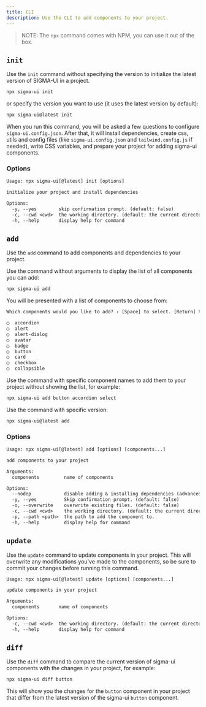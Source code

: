 ```yaml
---
title: CLI
description: Use the CLI to add components to your project.
---
```


> NOTE:
> The `npx` command comes with NPM, you can use it out of the box.

## `init`

Use the `init` command without specifying the version to initialize the latest version of SIGMA-UI in a project.

```bash
npx sigma-ui init
```

or specify the version you want to use (it uses the latest version by default):

```bash
npx sigma-ui@latest init
```

When you run this command, you will be asked a few questions to configure `sigma-ui.config.json`. After that, it will install dependencies, create css, utils and config files (like `sigma-ui.config.json` and `tailwind.config.js` if needed), write CSS variables, and prepare your project for adding sigma-ui components.

### Options

```txt
Usage: npx sigma-ui[@latest] init [options]

initialize your project and install dependencies

Options:
  -y, --yes        skip confirmation prompt. (default: false)
  -c, --cwd <cwd>  the working directory. (default: the current directory)
  -h, --help       display help for command
```

## `add`

Use the `add` command to add components and dependencies to your project.

Use the command without arguments to display the list of all components you can add:

```bash
npx sigma-ui add
```

You will be presented with a list of components to choose from:

```txt
Which components would you like to add? › [Space] to select. [Return] to submit.

◯  accordion
◯  alert
◯  alert-dialog
◯  avatar
◯  badge
◯  button
◯  card
◯  checkbox
◯  collapsible
```

Use the command with specific component names to add them to your project without showing the list, for example:

```bash
npx sigma-ui add button accordion select
```

Use the command with specific version:

```bash
npx sigma-ui@latest add
```

### Options

```txt
Usage: npx sigma-ui[@latest] add [options] [components...]

add components to your project

Arguments:
  components         name of components

Options:
  --nodep            disable adding & installing dependencies (advanced) (default: false)
  -y, --yes          Skip confirmation prompt. (default: false)
  -o, --overwrite    overwrite existing files. (default: false)
  -c, --cwd <cwd>    the working directory. (default: the current directory)
  -p, --path <path>  the path to add the component to.
  -h, --help         display help for command
```

## `update`

Use the `update` command to update components in your project. This will overwrite any modifications you've made to the components, so be sure to commit your changes before running this command.

```txt
Usage: npx sigma-ui[@latest] update [options] [components...]

update components in your project

Arguments:
  components       name of components

Options:
  -c, --cwd <cwd>  the working directory. (default: the current directory)
  -h, --help       display help for command
```

## `diff`

Use the `diff` command to compare the current version of sigma-ui components with the changes in your project, for example:

```bash
npx sigma-ui diff button
```

This will show you the changes for the `button` component in your project that differ from the latest version of the sigma-ui `button` component.
